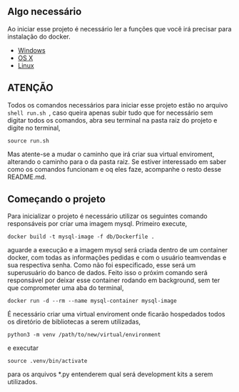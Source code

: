## Algo necessário

Ao iniciar esse projeto é necessário ler a funções que você irá precisar para instalação do docker. 

* [Windows](https://docs.docker.com/windows/started)
* [OS X](https://docs.docker.com/mac/started/)
* [Linux](https://docs.docker.com/linux/started/)

## ATENÇÃO
Todos os comandos necessários para iniciar esse projeto estão no arquivo ```shell run.sh ```, caso queira apenas subir tudo que for necessário sem digitar todos os comandos, abra seu terminal na pasta raiz do projeto e digite no terminal,
```shell
source run.sh
```
Mas atente-se a mudar o caminho que irá criar sua virtual enviroment, alterando o caminho para o da pasta raiz. Se estiver interessado em saber como os comandos funcionam e oq eles faze, acompanhe o resto desse README.md.

## Começando o projeto

Para inicializar o projeto é necessário utilizar os seguintes comando responsáveis por criar uma imagem mysql. Primeiro execute,
```shell
docker build -t mysql-image -f db/Dockerfile .
```

aguarde a execução e a imagem mysql será criada dentro de um container docker, com todas as informações pedidas e com o usuário teamvendas e sua respectiva senha. Como não foi especificado, esse será um superusuário do banco de dados. Feito isso o próxim comando será responsável por deixar esse container rodando em background, sem ter que comprometer uma aba do terminal,

```shell
docker run -d --rm --name mysql-container mysql-image
```
É necessário criar uma virtual enviroment onde ficarão hospedados todos os diretório de bibliotecas a serem utilizadas,

```shell
python3 -m venv /path/to/new/virtual/environment
```
e executar

```shell
source .venv/bin/activate
```
para os arquivos *.py entenderem qual será development kits a serem utilizados.